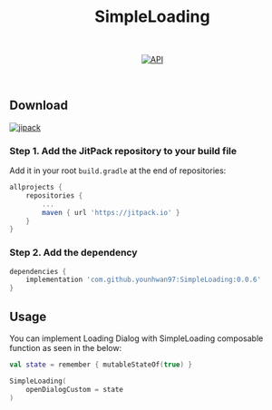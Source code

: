 <h1 align="center">SimpleLoading</h1></br>

<p align="center">
  <a href="https://android-arsenal.com/api?level=21"><img alt="API" src="https://img.shields.io/badge/API-21%2B-brightgreen.svg?style=flat"/></a>
</p><br>

<!-- <p align="center">
☁️ Compose blur effect library, which falls back on to a CPU-based implementation to support older API levels.
</p><br>

> <p align="center">The `blur` modifier supports only Android 12 and higher, and `RenderScript` APIs are deprecated starting in Android 12.
> Cloudy is the backport of the blur effect for Jetpack Compose.</p>
<p align="center">
<img src="preview/gif0.gif" width="268"/>
<img src="preview/img1.png" width="270"/>
<img src="preview/img2.png" width="268"/>
</p> -->

## Download
[![jipack](https://jitpack.io/v/younhwan97/SimpleLoading.svg)](https://jitpack.io/#younhwan97/SimpleLoading)

### **Step 1.** Add the JitPack repository to your build file

Add it in your root `build.gradle` at the end of repositories:

```gradle
allprojects {
    repositories {
        ...
        maven { url 'https://jitpack.io' }
    }
}
```

### **Step 2.** Add the dependency

```gradle
dependencies {
    implementation 'com.github.younhwan97:SimpleLoading:0.0.6'
}
```

## Usage

You can implement Loading Dialog with SimpleLoading composable function as seen in the below:

```Kotlin
val state = remember { mutableStateOf(true) }

SimpleLoading(
    openDialogCustom = state
)
```

